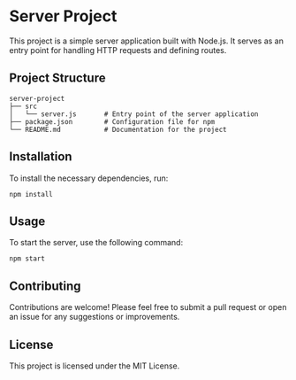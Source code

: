 # Server Project

This project is a simple server application built with Node.js. It serves as an entry point for handling HTTP requests and defining routes.

## Project Structure

```
server-project
├── src
│   └── server.js       # Entry point of the server application
├── package.json        # Configuration file for npm
└── README.md           # Documentation for the project
```

## Installation

To install the necessary dependencies, run:

```
npm install
```

## Usage

To start the server, use the following command:

```
npm start
```

## Contributing

Contributions are welcome! Please feel free to submit a pull request or open an issue for any suggestions or improvements.

## License

This project is licensed under the MIT License.